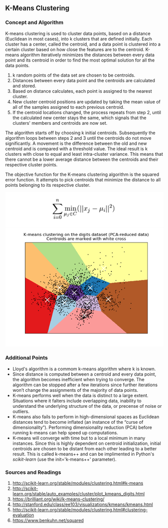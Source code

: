 ## K-Means Clustering

### Concept and Algorithm

K-means clustering is used to cluster data points, based on a distance (Euclidean in most cases), into k clusters that are defined initially. Each cluster has a center, called the centroid, and a data point is clustered into a certain cluster based on how close the features are to the centroid. K-means algorithm iteratively minimizes the distances between every data point and its centroid in order to find the most optimal solution for all the data points.

1. k random points of the data set are chosen to be centroids.
2. Distances between every data point and the centroids are calculated and stored.
3. Based on distance calculates, each point is assigned to the nearest cluster.
4. New cluster centroid positions are updated by taking the mean value of all of the samples assigned to each previous centroid.
5. If the centroid locations changed, the process repeats from step 2, until the calculated new center stays the same, which signals that the clusters' members and centroids are now set.

The algorithm starts off by choosing k initial centroids. Subsequently the algorithm loops between steps 2 and 3 until the centroids do not move significantly. A movement is the difference between the old and new centroid and is compared with a threshold value. The ideal result is k clusters with close to equal and least intra-cluster variance. This means that there cannot be a lower average distance between the centroids and their respective cluster points.

The objective function for the K-means clustering algorithm is the squared error function. It attempts to pick centroids that minimize the distance to all points belonging to its respective cluster.

![](https://github.com/SachinSaligram/Machine-Learning/blob/master/images/kmeansequation.png)
![](https://github.com/SachinSaligram/Machine-Learning/blob/master/images/kmeansplot.png)

### Additional Points

* Lloyd's algorithm is a commom k-means algorithm where k is known.
* Since distance is computed between a centroid and every data point, the algorithm becomes inefficient when trying to converge. The algorithm can be stopped after a few iterations since further iterations won’t change the assignments of the majority of data points.
* K-means performs well when the data is distinct to a large extent. Situations where it falters include overlapping data, inability to understand the underlying structure of the data, or precense of noise or outliers.
* K-means also fails to perform in high-dimensional spaces as Euclidean distances tend to become inflated (an instance of the “curse of dimensionality”). Performing dimensionality reduction (PCA) before running k-means can help speed up computations.
* K-means will converge with time but to a local minimum in many instances. Since this is highly dependent on centroid initialization, initial centroids are chosen to be distant from each other leading to a better result. This is called k-means++ and can be implimented in Python's _scikit-learn_ (use the init='k-means++' parameter).

### Sources and Readings

1. http://scikit-learn.org/stable/modules/clustering.html#k-means
2. http://scikit-learn.org/stable/auto_examples/cluster/plot_kmeans_digits.html
3. https://brilliant.org/wiki/k-means-clustering/
4. http://stanford.edu/class/ee103/visualizations/kmeans/kmeans.html
5. http://scikit-learn.org/stable/modules/clustering.html#clustering-evaluation
6. https://www.benkuhn.net/squared
